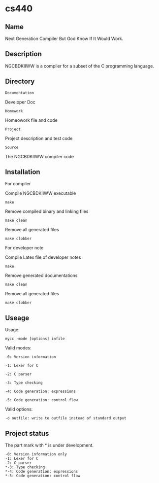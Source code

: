 # cs440

## Name
Next Generation Compiler But God Know If It Would Work.

## Description
NGCBDKIIWW is a compiler for a subset of the C programming language.

## Directory

	Documentation

Developer Doc

	Homework

Homeowork file and code

	Project

Project description and test code

	Source

The NGCBDKIIWW compiler code


## Installation
For compiler

Compile NGCBDKIIWW executable
```
make
```

Remove compiled binary and linking files
```
make clean 
```

Remove all generated files
```
make clobber
```

For developer note

Compile Latex file of developer notes
```
make
```

Remove generated documentations
```
make clean
```

Remove all generated files
```
make clobber
```

## Useage
Usage:

	mycc -mode [options] infile

Valid modes:

	-0: Version information

	-1: Lexer for C

	-2: C parser

	-3: Type checking

	-4: Code generation: expressions

	-5: Code generation: control flow

Valid options:

	-o outfile: write to outfile instead of standard output


## Project status
The part mark with * is under development.

	-0: Version information only
	-1: Lexer for C
	-2: C parser
	*-3: Type checking
	*-4: Code generation: expressions
	*-5: Code generation: control flow
